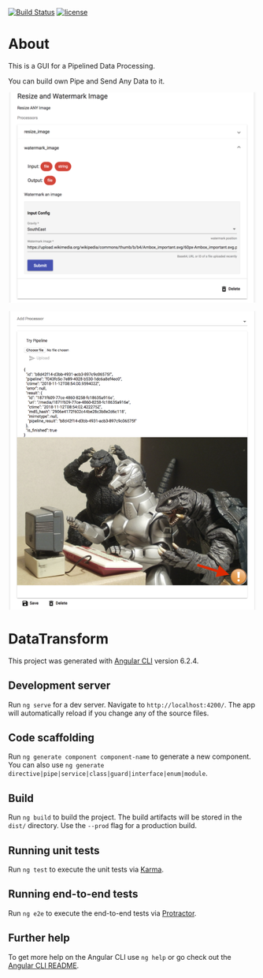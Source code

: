 [![Build Status](https://travis-ci.com/firewut/data-transform-pipelines-ui.svg)](https://travis-ci.com/firewut/data-transform-pipelines-ui)
[![license](http://img.shields.io/badge/license-MIT-red.svg?style=flat)](https://raw.githubusercontent.com/firewut/data-transform-pipelines-ui/master/LICENSE)

# About

This is a GUI for a Pipelined Data Processing. 

You can build own Pipe and Send Any Data to it.

![Pipeline Form](screenshots/pipeline_1_form.png "Pipeline Form")

![Pipeline Result](screenshots/pipeline_1_result.png "Pipeline Result")



# DataTransform

This project was generated with [Angular CLI](https://github.com/angular/angular-cli) version 6.2.4.

## Development server

Run `ng serve` for a dev server. Navigate to `http://localhost:4200/`. The app will automatically reload if you change any of the source files.

## Code scaffolding

Run `ng generate component component-name` to generate a new component. You can also use `ng generate directive|pipe|service|class|guard|interface|enum|module`.

## Build

Run `ng build` to build the project. The build artifacts will be stored in the `dist/` directory. Use the `--prod` flag for a production build.

## Running unit tests

Run `ng test` to execute the unit tests via [Karma](https://karma-runner.github.io).

## Running end-to-end tests

Run `ng e2e` to execute the end-to-end tests via [Protractor](http://www.protractortest.org/).

## Further help

To get more help on the Angular CLI use `ng help` or go check out the [Angular CLI README](https://github.com/angular/angular-cli/blob/master/README.md).
